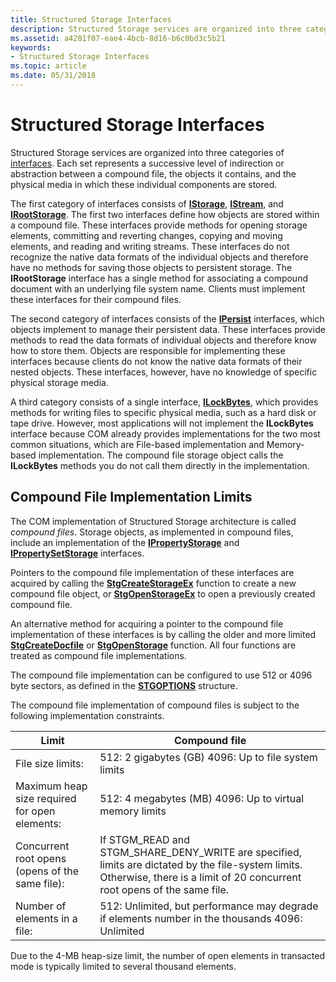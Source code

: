 ```yaml
---
title: Structured Storage Interfaces
description: Structured Storage services are organized into three categories of interfaces.
ms.assetid: a4281f07-eae4-4bcb-8d16-b6c0bd3c5b21
keywords:
- Structured Storage Interfaces
ms.topic: article
ms.date: 05/31/2018
---
```


# Structured Storage Interfaces

Structured Storage services are organized into three categories of [interfaces](interfaces.md). Each set represents a successive level of indirection or abstraction between a compound file, the objects it contains, and the physical media in which these individual components are stored.

The first category of interfaces consists of [**IStorage**](/windows/desktop/api/Objidl/nn-objidl-istorage), [**IStream**](/windows/desktop/api/Objidl/nn-objidl-istream), and [**IRootStorage**](/windows/desktop/api/Objidl/nn-objidl-irootstorage). The first two interfaces define how objects are stored within a compound file. These interfaces provide methods for opening storage elements, committing and reverting changes, copying and moving elements, and reading and writing streams. These interfaces do not recognize the native data formats of the individual objects and therefore have no methods for saving those objects to persistent storage. The **IRootStorage** interface has a single method for associating a compound document with an underlying file system name. Clients must implement these interfaces for their compound files.

The second category of interfaces consists of the [**IPersist**](https://msdn.microsoft.com/library/ms688695(v=VS.85).aspx) interfaces, which objects implement to manage their persistent data. These interfaces provide methods to read the data formats of individual objects and therefore know how to store them. Objects are responsible for implementing these interfaces because clients do not know the native data formats of their nested objects. These interfaces, however, have no knowledge of specific physical storage media.

A third category consists of a single interface, [**ILockBytes**](/windows/desktop/api/Objidl/nn-objidl-ilockbytes), which provides methods for writing files to specific physical media, such as a hard disk or tape drive. However, most applications will not implement the **ILockBytes** interface because COM already provides implementations for the two most common situations, which are File-based implementation and Memory-based implementation. The compound file storage object calls the **ILockBytes** methods you do not call them directly in the implementation.

## Compound File Implementation Limits

The COM implementation of Structured Storage architecture is called *compound files*. Storage objects, as implemented in compound files, include an implementation of the [**IPropertyStorage**](/windows/desktop/api/Propidl/nn-propidl-ipropertystorage) and [**IPropertySetStorage**](/windows/desktop/api/Propidl/nn-propidl-ipropertysetstorage) interfaces.

Pointers to the compound file implementation of these interfaces are acquired by calling the [**StgCreateStorageEx**](/windows/desktop/api/coml2api/nf-coml2api-stgcreatestorageex) function to create a new compound file object, or [**StgOpenStorageEx**](/windows/desktop/api/coml2api/nf-coml2api-stgopenstorageex) to open a previously created compound file.

An alternative method for acquiring a pointer to the compound file implementation of these interfaces is by calling the older and more limited [**StgCreateDocfile**](/windows/desktop/api/coml2api/nf-coml2api-stgcreatedocfile) or [**StgOpenStorage**](/windows/desktop/api/coml2api/nf-coml2api-stgopenstorage) function. All four functions are treated as compound file implementations.

The compound file implementation can be configured to use 512 or 4096 byte sectors, as defined in the [**STGOPTIONS**](/windows/win32/api/coml2api/ns-coml2api-stgoptions) structure.

The compound file implementation of compound files is subject to the following implementation constraints.



| Limit                                           | Compound file                                                                                                                                                                      |
|-------------------------------------------------|------------------------------------------------------------------------------------------------------------------------------------------------------------------------------------|
| File size limits:                               | 512: 2 gigabytes (GB) 4096: Up to file system limits<br/>                                                                                                                    |
| Maximum heap size required for open elements:   | 512: 4 megabytes (MB) 4096: Up to virtual memory limits<br/>                                                                                                                 |
| Concurrent root opens (opens of the same file): | If STGM\_READ and STGM\_SHARE\_DENY\_WRITE are specified, limits are dictated by the file-system limits. Otherwise, there is a limit of 20 concurrent root opens of the same file. |
| Number of elements in a file:                   | 512: Unlimited, but performance may degrade if elements number in the thousands 4096: Unlimited<br/>                                                                         |



 

Due to the 4-MB heap-size limit, the number of open elements in transacted mode is typically limited to several thousand elements.

 

 





